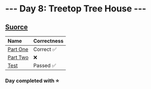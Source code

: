 # --- Day 8: Treetop Tree House ---

## [Suorce](http://adventofcode.com/2022/day/8)

| Name                                                                                      | Correctness |
| :---------------------------------------------------------------------------------------- | :---------- |
| [Part One](https://github.com/ssynowiec/AdventOfCode/blob/main/2022/Day%2008/part-one.js) | Correct ✅  |
| [Part Two](https://github.com/ssynowiec/AdventOfCode/blob/main/2022/Day%2008/part-two.js) | ❌          |
| [Test](https://github.com/ssynowiec/AdventOfCode/blob/main/2022/Day%2008/test.js)         | Passed ✅   |

### Day completed with ⭐
